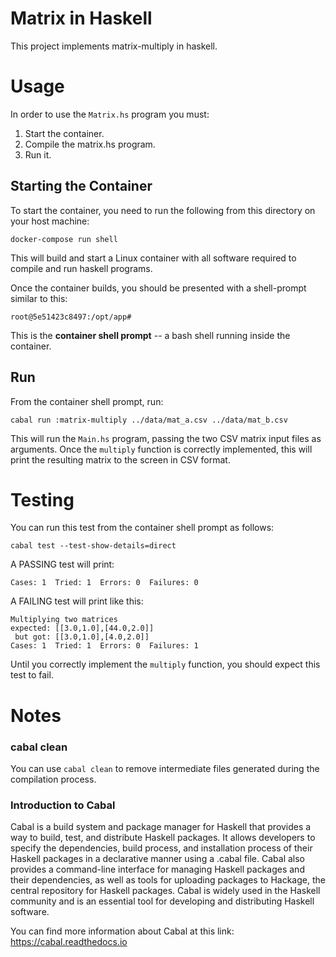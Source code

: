 # Matrix in Haskell
This project implements matrix-multiply in haskell.

# Usage
In order to use the `Matrix.hs` program you must:

1. Start the container.
2. Compile the matrix.hs program.
3. Run it.


## Starting the Container
To start the container, you need to run the following from this directory on your host machine:

```
docker-compose run shell
```

This will build and start a Linux container with all software required to compile and run haskell programs.

Once the container builds, you should be presented with a shell-prompt similar to this:

```
root@5e51423c8497:/opt/app#
```

This is the **container shell prompt** -- a bash shell running inside the container.

## Run
From the container shell prompt, run:

```
cabal run :matrix-multiply ../data/mat_a.csv ../data/mat_b.csv
```

This will run the `Main.hs` program, passing the two CSV matrix input files as arguments. 
Once the `multiply` function is correctly implemented, this will print the resulting
matrix to the screen in CSV format.


# Testing
You can run this test from the container shell prompt as follows:

```
cabal test --test-show-details=direct
```

A PASSING test will print:

```
Cases: 1  Tried: 1  Errors: 0  Failures: 0
```

A FAILING test will print like this:
```
Multiplying two matrices
expected: [[3.0,1.0],[44.0,2.0]]
 but got: [[3.0,1.0],[4.0,2.0]]
Cases: 1  Tried: 1  Errors: 0  Failures: 1
```

Until you correctly implement the `multiply` function, you should expect this test to fail.

# Notes

### cabal clean
You can use `cabal clean` to remove intermediate files generated during the compilation process.

### Introduction to Cabal
Cabal is a build system and package manager for Haskell that provides a way to build, test, and distribute Haskell packages. It allows developers to specify the dependencies, build process, and installation process of their Haskell packages in a declarative manner using a .cabal file. Cabal also provides a command-line interface for managing Haskell packages and their dependencies, as well as tools for uploading packages to Hackage, the central repository for Haskell packages. Cabal is widely used in the Haskell community and is an essential tool for developing and distributing Haskell software.

You can find more information about Cabal at this link: https://cabal.readthedocs.io
